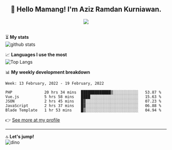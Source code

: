 <h2 align="center">👋 Hello Mamang! I'm Aziz Ramdan Kurniawan.</h2>  
<p align="center">
  <img src="https://komarev.com/ghpvc/?username=azizramdan"> <br><br>
</p>
    
⏳ **My stats**  
![github stats](https://github-readme-stats.vercel.app/api?username=azizramdan&show_icons=true&count_private=true&title_color=000&hide_border=true&hide_title=true)  

📈 **Languages I use the most**  
![Top Langs](https://github-readme-stats.vercel.app/api/top-langs/?username=azizramdan&layout=compact&langs_count=6&hide=tsql&hide_border=true&hide_title=true&exclude_repo=Futsal-Go,Futsal-Go-Admin,Sistem-Informasi-Sensus-Harian-Rawat-Inap)  

📊 **My weekly development breakdown**
<!--START_SECTION:waka-->
```text
Week: 13 February, 2022 - 19 February, 2022

PHP              20 hrs 34 mins  █████████████▒░░░░░░░░░░░   53.87 % 
Vue.js           5 hrs 58 mins   ████░░░░░░░░░░░░░░░░░░░░░   15.63 % 
JSON             2 hrs 45 mins   █▓░░░░░░░░░░░░░░░░░░░░░░░   07.23 % 
JavaScript       2 hrs 37 mins   █▓░░░░░░░░░░░░░░░░░░░░░░░   06.88 % 
Blade Template   1 hr 53 mins    █▒░░░░░░░░░░░░░░░░░░░░░░░   04.94 % 
```
<!--END_SECTION:waka-->
👉 [See more at my profile](https://wakatime.com/@azizramdan)
***
🔝 **Let's jump!**  
![dino](https://raw.githubusercontent.com/azizramdan/azizramdan/master/dino.gif)  
